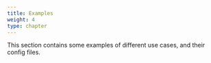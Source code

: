 ```yaml
---
title: Examples
weight: 4
type: chapter
---
```


This section contains some examples of different use cases, and their config files.
